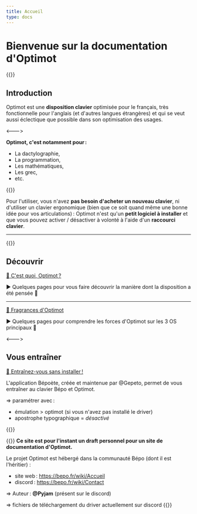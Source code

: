 ```yaml
---
title: Accueil
type: docs
---
```


# Bienvenue sur la documentation d'Optimot


{{<columns>}}
## Introduction

Optimot est une **disposition clavier** optimisée pour le français, très fonctionnelle pour l'anglais (et d'autres langues étrangères) et qui se veut aussi éclectique que possible dans son optimisation des usages.

<--->

**Optimot, c'est notamment pour :**

* La dactylographie,
* La programmation,
* Les mathématiques,
* Les grec,
* etc.

{{</columns>}}

Pour l'utiliser, vous n'avez **pas besoin d'acheter un nouveau clavier**, ni d'utiliser un clavier ergonomique (bien que ce soit quand même une bonne idée pour vos articulations) : Optimot n'est qu'un **petit logiciel à installer** et que vous pouvez activer / désactiver à volonté à l'aide d'un **raccourci clavier**.

___

{{<columns>}}

## Découvrir

[📄 C'est quoi, Optimot ?](docs/documentation/comprendre_optimot/pourquoi_optimot)

► Quelques pages pour vous faire découvrir la manière dont la disposition a été pensée 🙂

___

[📄 Fragrances d'Optimot](docs/documentation/fragrances_optimot)

► Quelques pages pour comprendre les forces d'Optimot sur les 3 OS principaux 🙂

<--->

## Vous entraîner

[🔗 Entraînez-vous sans installer !](https://www.xn--bpote-6rae.fr/)

L'application Bépoète, créée et maintenue par @Gepeto, permet de vous entraîner au clavier Bépo et Optimot.

⇒ paramétrer avec :

- émulation > optimot (si vous n'avez pas installé le driver)
- apostrophe typographique = *désactivé*


{{</columns>}}


{{<hint info>}}
**Ce site est pour l'instant un draft personnel pour un site de documentation d'Optimot.**

Le projet Optimot est hébergé dans la communauté Bépo (dont il est l'héritier) :

- site web : https://bepo.fr/wiki/Accueil
- discord : https://bepo.fr/wiki/Contact

⇒ Auteur : **@Pyjam** (présent sur le discord)

⇒ fichiers de téléchargement du driver actuellement sur discord
{{</hint>}}